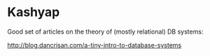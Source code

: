 Kashyap
=======

Good set of articles on the theory of (mostly relational) DB systems:

http://blog.dancrisan.com/a-tiny-intro-to-database-systems
